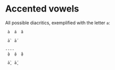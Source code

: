 # Accented vowels

All possible diacritics, exemplified with the letter `a`:


```
 à  á  â 
 
 ā̀  ā́ 

----
 à̱  á̱  â̱ 

 ā̱̀  ā̱́
 
```
 
